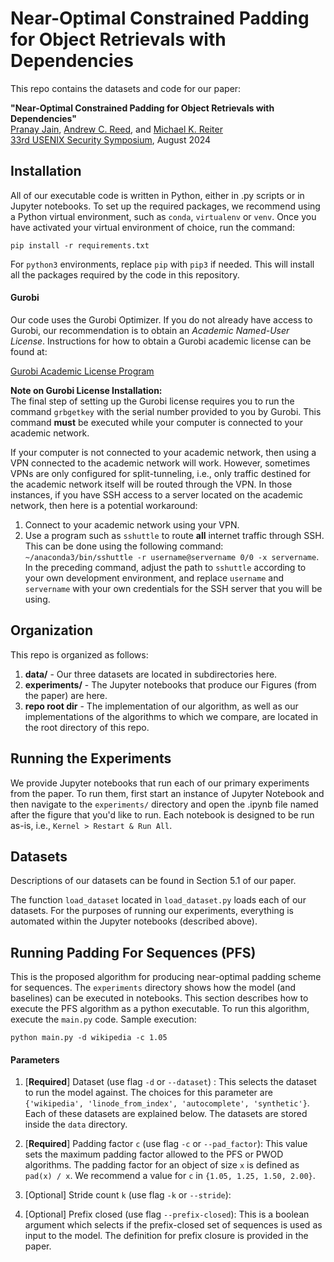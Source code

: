 # Near-Optimal Constrained Padding for Object Retrievals with Dependencies

This repo contains the datasets and code for our paper:

__"Near-Optimal Constrained Padding for Object Retrievals with Dependencies"__  
[Pranay Jain](https://www.linkedin.com/in/pranayjain1), [Andrew C. Reed](https://andrewreed.io), and [Michael K. Reiter](https://reitermk.github.io)  
[33rd USENIX Security Symposium](https://www.usenix.org/conference/usenixsecurity24), August 2024

## Installation

All of our executable code is written in Python, either in .py scripts or in Jupyter notebooks. To set up the required packages, we recommend using a Python virtual environment, such as `conda`, `virtualenv` or `venv`. Once you have activated your virtual environment of choice, run the command:
```
pip install -r requirements.txt
```

For `python3` environments, replace `pip` with `pip3` if needed. This will install all the packages required by the code in this repository.

#### Gurobi

Our code uses the Gurobi Optimizer. If you do not already have access to Gurobi, our recommendation is to obtain an _Academic Named-User License_. Instructions for how to obtain a Gurobi academic license can be found at:

[Gurobi Academic License Program](https://www.gurobi.com/academia/academic-program-and-licenses)

**Note on Gurobi License Installation:**  
The final step of setting up the Gurobi license requires you to run the command `grbgetkey` with the serial number provided to you by Gurobi. This command **must** be executed while your computer is connected to your academic network.

If your computer is not connected to your academic network, then using a VPN connected to the academic network will work. However, sometimes VPNs are only configured for split-tunneling, i.e., only traffic destined for the academic network itself will be routed through the VPN. In those instances, if you have SSH access to a server located on the academic network, then here is a potential workaround:
1. Connect to your academic network using your VPN.
2. Use a program such as `sshuttle` to route **all** internet traffic through SSH. This can be done using the following command: `~/anaconda3/bin/sshuttle -r username@servername 0/0 -x servername`. In the preceding command, adjust the path to `sshuttle` according to your own development environment, and replace `username` and `servername` with your own credentials for the SSH server that you will be using.

## Organization

This repo is organized as follows:
1. **data/** - Our three datasets are located in subdirectories here.
2. **experiments/** - The Jupyter notebooks that produce our Figures (from the paper) are here.
3. **repo root dir** - The implementation of our algorithm, as well as our implementations of the algorithms to which we compare, are located in the root directory of this repo.

## Running the Experiments

We provide Jupyter notebooks that run each of our primary experiments from the paper. To run them, first start an instance of Jupyter Notebook and then navigate to the `experiments/` directory and open the .ipynb file named after the figure that you'd like to run. Each notebook is designed to be run as-is, i.e., `Kernel > Restart & Run All`.

## Datasets

Descriptions of our datasets can be found in Section 5.1 of our paper.

The function `load_dataset` located in `load_dataset.py` loads each of our datasets. For the purposes of running our experiments, everything is automated within the Jupyter notebooks (described above).

## Running Padding For Sequences (PFS)

This is the proposed algorithm for producing near-optimal padding scheme for sequences. The `experiments` directory shows how the model (and baselines) can be executed in notebooks. This section describes how to execute the PFS algorithm as a python executable. To run this algorithm, execute the `main.py` code. Sample execution:

```
python main.py -d wikipedia -c 1.05
```

#### Parameters

1. [**Required**] Dataset (use flag `-d` or `--dataset`) : This selects the dataset to run the model against. The choices for this parameter are `{'wikipedia', 'linode_from_index', 'autocomplete', 'synthetic'}`. Each of these datasets are explained below. The datasets are stored inside the `data` directory.

2. [**Required**] Padding factor `c` (use flag `-c` or `--pad_factor`): This value sets the maximum padding factor allowed to the PFS or PWOD algorithms. The padding factor for an object of size `x` is defined as `pad(x) / x`. We recommend a value for `c` in `{1.05, 1.25, 1.50, 2.00}`.

3. [Optional] Stride count `k` (use flag `-k` or `--stride`):

4. [Optional] Prefix closed (use flag `--prefix-closed`): This is a boolean argument which selects if the prefix-closed set of sequences is used as input to the model. The definition for prefix closure is provided in the paper.
